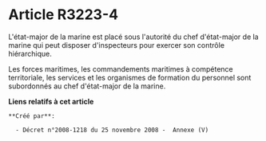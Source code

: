 # Article R3223-4

L'état-major de la marine est placé sous l'autorité du chef d'état-major de la marine qui peut disposer d'inspecteurs pour
exercer son contrôle hiérarchique.

Les forces maritimes, les commandements maritimes à compétence territoriale, les services et les organismes de formation du
personnel sont subordonnés au chef d'état-major de la marine.

**Liens relatifs à cet article**

	**Créé par**:

	  - Décret n°2008-1218 du 25 novembre 2008 -  Annexe (V)
